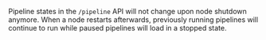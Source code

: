 Pipeline states in the `/pipeline` API will not change upon node shutdown
anymore. When a node restarts afterwards, previously running pipelines will
continue to run while paused pipelines will load in a stopped state.
